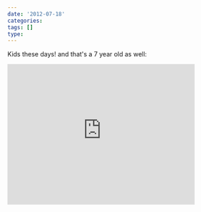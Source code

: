 ```yaml
---
date: '2012-07-18'
categories:
tags: []
type: 
---
```

Kids these days! and that's a 7 year old as well:
<iframe 
	class="youtube-player" 
	width="420" 
	height="315" 
	src="http://www.youtube.com/embed/aESIBM94xzk" 
	frameborder="0" 
	allowfullscreen
>
</iframe>